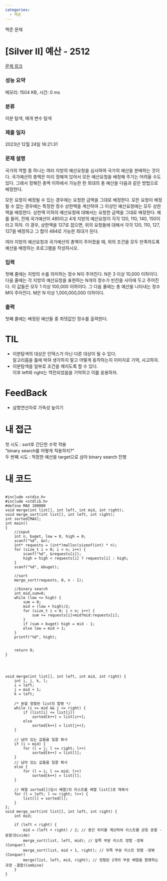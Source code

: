 ```yaml
---
categories:
  - 백준
---
```

백준 문제

# [Silver II] 예산 - 2512 

[문제 링크](https://www.acmicpc.net/problem/2512) 

### 성능 요약

메모리: 1504 KB, 시간: 0 ms

### 분류

이분 탐색, 매개 변수 탐색

### 제출 일자

2023년 12월 24일 16:21:31

### 문제 설명

국가의 역할 중 하나는 여러 지방의 예산요청을 심사하여 국가의 예산을 분배하는 것이다. 국가예산의 총액은 미리 정해져 있어서 모든 예산요청을 배정해 주기는 어려울 수도 있다. 그래서 정해진 총액 이하에서 가능한 한 최대의 총 예산을 다음과 같은 방법으로 배정한다.

모든 요청이 배정될 수 있는 경우에는 요청한 금액을 그대로 배정한다.
모든 요청이 배정될 수 없는 경우에는 특정한 정수 상한액을 계산하여 그 이상인 예산요청에는 모두 상한액을 배정한다. 상한액 이하의 예산요청에 대해서는 요청한 금액을 그대로 배정한다.
예를 들어, 전체 국가예산이 485이고 4개 지방의 예산요청이 각각 120, 110, 140, 150이라고 하자. 이 경우, 상한액을 127로 잡으면, 위의 요청들에 대해서 각각 120, 110, 127, 127을 배정하고 그 합이 484로 가능한 최대가 된다.

여러 지방의 예산요청과 국가예산의 총액이 주어졌을 때, 위의 조건을 모두 만족하도록 예산을 배정하는 프로그램을 작성하시오.

### 입력 

첫째 줄에는 지방의 수를 의미하는 정수 N이 주어진다. N은 3 이상 10,000 이하이다. 다음 줄에는 각 지방의 예산요청을 표현하는 N개의 정수가 빈칸을 사이에 두고 주어진다. 이 값들은 모두 1 이상 100,000 이하이다. 그 다음 줄에는 총 예산을 나타내는 정수 M이 주어진다. M은 N 이상 1,000,000,000 이하이다.

### 출력 

첫째 줄에는 배정된 예산들 중 최댓값인 정수를 출력한다.






# TIL

* 이분탐색의 대상은 인덱스가 아닌 다른 대상이 될 수 있다.  
알고리즘을 틀에 박혀 생각하지 말고 어떻게 동작하는지 이미지로 기억, 사고하자.
* 이분탐색을 일부로 조건을 깨지도록 할 수 있다.  
이후 left와 right는 역전되었음을 기억하고 이를 응용하자.



# FeedBack

* 삼항연산자로 가독성 높이기


# 내 접근

첫 시도 : sort후 간단한 수학 적용  
"binary search를 어떻게 적용하지?"  
두 번째 시도 : 적정한 예산을 target으로 삼아 binary search 진행


# 내 코드
```

#include <stdio.h>
#include <stdlib.h>
#define MAX 100000
void merge(int list[], int left, int mid, int right);
void merge_sort(int list[], int left, int right);
int sorted[MAX];
int main()
{
	//input
	int n, buget, low = 0, high = 0;
	scanf("%d", &n);
	int* requests = (int*)malloc(sizeof(int) * n);
	for (size_t i = 0; i < n; i++) {
		scanf("%d", &requests[i]);
		high = high < requests[i] ? requests[i] : high;
	}
	scanf("%d", &buget);

	//sort
	merge_sort(requests, 0, n - 1);

	//binary search
	int mid,sum=0;
	while (low <= high) {
		sum = 0;
		mid = (low + high)/2;
		for (size_t i = 0; i < n; i++) {
			sum += requests[i]>mid?mid:requests[i];	
		}
		if (sum > buget) high = mid - 1;
		else low = mid + 1;
	}
	printf("%d", high);
	

	return 0;
}




void merge(int list[], int left, int mid, int right) {
	int i, j, k, l;
	i = left;
	j = mid + 1;
	k = left;

	/* 분할 정렬된 list의 합병 */
	while (i <= mid && j <= right) {
		if (list[i] <= list[j])
			sorted[k++] = list[i++];
		else
			sorted[k++] = list[j++];
	}

	// 남아 있는 값들을 일괄 복사
	if (i > mid) {
		for (l = j; l <= right; l++)
			sorted[k++] = list[l];
	}
	// 남아 있는 값들을 일괄 복사
	else {
		for (l = i; l <= mid; l++)
			sorted[k++] = list[l];
	}

	// 배열 sorted[](임시 배열)의 리스트를 배열 list[]로 재복사
	for (l = left; l <= right; l++) {
		list[l] = sorted[l];
	}
};
void merge_sort(int list[], int left, int right) {
	int mid;

	if (left < right) {
		mid = (left + right) / 2; // 중간 위치를 계산하여 리스트를 균등 분할 -분할(Divide)
		merge_sort(list, left, mid); // 앞쪽 부분 리스트 정렬 -정복(Conquer)
		merge_sort(list, mid + 1, right); // 뒤쪽 부분 리스트 정렬 -정복(Conquer)
		merge(list, left, mid, right); // 정렬된 2개의 부분 배열을 합병하는 과정 -결합(Combine)
	}
}



```

